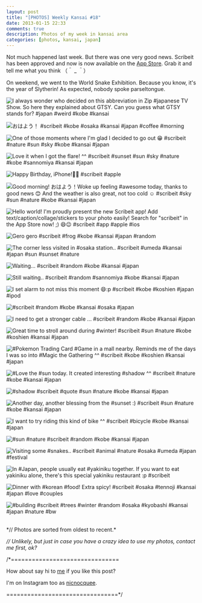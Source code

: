 ```yaml
---
layout: post
title: "[PHOTOS] Weekly Kansai #18"
date: 2013-01-15 22:33
comments: true
description: Photos of my week in kansai area
categories: [photos, kansai, japan]
---
```


Not much happened last week. But there was one very good news. Scribeit has been approved and now is now available on the [App Store](https://itunes.apple.com/us/app/scribeit/id369606127?mt=8). Grab it and tell me what you think （＾ _ ＾）

On weekend, we went to the World Snake Exhibition. Because you know, it's the year of Slytherin! As expected, nobody spoke parseltongue.


![I always wonder who decided on this abbreviation in Zip #japanese TV Show. So here they explained about GTSY. Can you guess what GTSY stands for? #japan #weird #kobe #kansai](http://distilleryimage10.s3.amazonaws.com/372435b0591d11e2b44322000a1f92df_7.jpg) 
 
 <!-- more -->
 
![おはよう！ #scribeit #kobe #osaka #kansai #japan #coffee #morning](http://distilleryimage3.s3.amazonaws.com/f1020b40592411e292b622000a1fb73b_7.jpg) 
 
 
![One of those moments where I'm glad I decided to go out 😁  #scribeit #nature #sun #sky #kobe #kansai #japan](http://distilleryimage3.s3.amazonaws.com/422b1a68595f11e2965422000a9f18cc_7.jpg) 
 
 
![Love it when I got the flare! ^^ #scribeit #sunset #sun #sky #nature #kobe #sannomiya #kansai #japan](http://distilleryimage6.s3.amazonaws.com/b6937c78596511e2a0d522000a1f970a_7.jpg) 
 
 
![Happy Birthday, iPhone!🎉🎊 #scribeit #apple](http://distilleryimage6.s3.amazonaws.com/40b7a8285a5811e2a2e022000a1faf45_7.jpg) 
 
 
![Good morning! おはよう！Woke up feeling #awesome today, thanks to good news 😊 And the weather is also great, not too cold ☺ #scribeit #sky #sun #nature #kobe #kansai #japan](http://distilleryimage2.s3.amazonaws.com/d639ac2a5ac611e2afd722000a1f98d6_7.jpg) 
 
 
![Hello world! I'm proudly present the new Scribeit app! Add text/caption/collage/stickers to your photo easily! Search for "scribeit" in the App Store now! ;) 😄😉 #scribeit #app #apple #ios](http://distilleryimage5.s3.amazonaws.com/3e2798ae5ace11e2ab6822000a1fb191_7.jpg) 
 
 
![Gero gero #scribeit #frog #kobe #kansai #japan #random](http://distilleryimage3.s3.amazonaws.com/bc6a330a5aee11e2979222000a1f9bc6_7.jpg) 
 
 
![The corner less visited in #osaka station.. #scribeit #umeda #kansai #japan #sun #sunset #nature](http://distilleryimage1.s3.amazonaws.com/aa2852025aef11e29df022000a1fb07c_7.jpg) 
 
 
![Waiting... #scribeit #random #kobe #kansai #japan](http://distilleryimage8.s3.amazonaws.com/6a6f65d85b2611e2ada322000a1fbcdb_7.jpg) 
 
 
![Still waiting.. #scribeit #random #sannomiya #kobe #kansai #japan](http://distilleryimage8.s3.amazonaws.com/9248193a5b2911e29c2922000a9e48da_7.jpg) 
 
 
![I set alarm to not miss this moment 😄:p #scribeit #kobe #koshien #japan #ipod](http://distilleryimage1.s3.amazonaws.com/bca3f4ce5b4211e2a98422000a9f1513_7.jpg) 
 
 
![#scribeit #random #kobe #kansai #osaka #japan](http://distilleryimage0.s3.amazonaws.com/f22da6885bad11e28ed022000a1fbc58_7.jpg) 
 
 
![I need to get a stronger cable ... #scribeit #random #kobe #kansai #japan](http://distilleryimage1.s3.amazonaws.com/48d75e145c6e11e2852322000a9e288c_7.jpg) 
 
 
![Great time to stroll around during #winter!  #scribeit #sun #nature #kobe #koshien #kansai #japan](http://distilleryimage6.s3.amazonaws.com/95d383885c7211e299e522000a9e28c4_7.jpg) 
 
 
![#Pokemon Trading Card #Game in a mall nearby. Reminds me of the days I was so into #Magic the Gathering ^^ #scribeit #kobe #koshien #kansai #japan](http://distilleryimage4.s3.amazonaws.com/0a38f9c25c7f11e2a1c022000a1fb718_7.jpg) 
 
 
![#Love the #sun today. It created interesting #shadow ^^ #scribeit #nature #kobe #kansai #japan](http://distilleryimage8.s3.amazonaws.com/fab036f25c8111e28a2c22000a9f15d9_7.jpg) 
 
 
![#shadow #scribeit #quote #sun #nature #kobe #kansai #japan](http://distilleryimage4.s3.amazonaws.com/ba28e7345c8411e2a2d522000a1fb04d_7.jpg) 
 
 
![Another day, another blessing from the #sunset :) #scribeit #sun #nature #kobe #kansai #japan](http://distilleryimage7.s3.amazonaws.com/5fe77a245c8e11e28e6622000a9f0a1a_7.jpg) 
 
 
![I want to try riding this kind of bike ^^ #scribeit #bicycle #kobe #kansai #japan](http://distilleryimage6.s3.amazonaws.com/4073a6b65cae11e2b9da22000a1faf53_7.jpg) 
 
 
![#sun #nature #scribeit #random #kobe #kansai #japan](http://distilleryimage5.s3.amazonaws.com/efd2d2bc5cdb11e29dbc22000a1f9e59_7.jpg) 
 
 
![Visiting some #snakes.. #scribeit #animal #nature #osaka #umeda #japan #festival](http://distilleryimage1.s3.amazonaws.com/5b23f04a5d5011e2890322000a9e48f1_7.jpg) 
 
 
![In #Japan, people usually eat #yakiniku together. If you want to eat yakiniku alone, there's this special yakiniku restaurant :p  #scribeit](http://distilleryimage7.s3.amazonaws.com/a57f22645d6811e2b23022000a1f9ad5_7.jpg) 
 
 
![Dinner with #korean #food! Extra spicy! #scribeit #osaka #tennoji #kansai #japan #love #couples](http://distilleryimage9.s3.amazonaws.com/f76d316e5d6e11e2bbd822000a9f15da_7.jpg) 
 
 
![#building #scribeit #trees #winter #random #osaka #kyobashi #kansai #japan #nature #bw](http://distilleryimage2.s3.amazonaws.com/af9c0d2c5e0611e280a722000a9e28dc_7.jpg) 



<br/>
*// Photos are sorted from oldest to recent.*

*// Unlikely, but just in case you have a crazy idea to use my photos, contact me first, ok?*

/*===============================

How about say hi to [me](http://twitter.com/nicnocquee) if you like this post?

I'm on Instagram too as [nicnocquee](instagram://user?username=nicnocquee).

================================*/